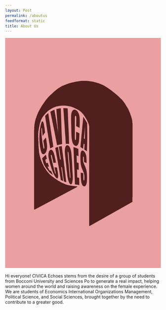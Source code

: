 ```yaml
---
layout: Post
permalink: /aboutus
feedformat: static
title: About Us
---
```




![Alt Text](assets/img/civica.JPG "Title Here")

Hi everyone!
CIVICA Echoes stems from the desire of a group of students from Bocconi University and Sciences Po to generate a real impact, helping women around the world and raising awareness on the female experience. We are students of Economics International Organizations Management, Political Science, and Social Sciences, brought together by the need to contribute to a greater good.